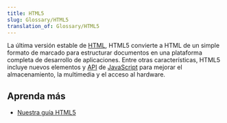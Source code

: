 ```yaml
---
title: HTML5
slug: Glossary/HTML5
translation_of: Glossary/HTML5
---
```


La última versión estable de [HTML](/es/docs/Glossary/HTML), HTML5 convierte a HTML de un simple formato de marcado para estructurar documentos en una plataforma completa de desarrollo de aplicaciones. Entre otras características, HTML5 incluye nuevos elementos y [API](/es/docs/Glossary/API) de [JavaScript](/es/docs/Glossary/JavaScript) para mejorar el almacenamiento, la multimedia y el acceso al hardware.

## Aprenda más

- [Nuestra guía HTML5](/es/docs/Web/Guide/HTML/HTML5)
